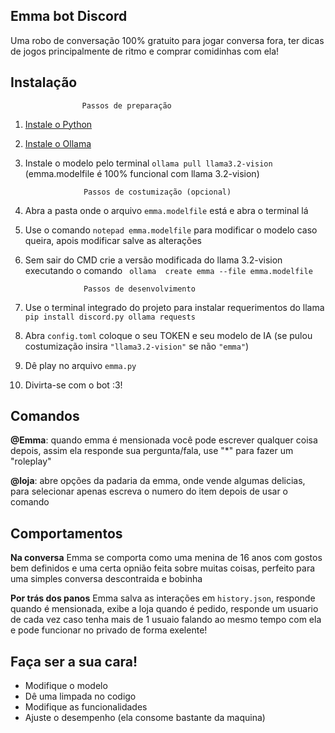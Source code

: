 ## Emma bot Discord
Uma robo de conversação 100% gratuito para jogar conversa fora, ter dicas de jogos principalmente de ritmo e comprar comidinhas com ela!

## Instalação

                    Passos de preparação

1. [Instale o Python](https://www.python.org/downloads/)
2. [Instale o Ollama](https://ollama.com/download/)
3. Instale o modelo pelo terminal `ollama pull llama3.2-vision` (emma.modelfile é 100% funcional com llama 3.2-vision)

                    Passos de costumização (opcional)

4. Abra a pasta onde o arquivo `emma.modelfile` está e abra o terminal lá
5. Use o comando `notepad emma.modelfile` para modificar o modelo caso queira, apois modificar salve as alterações
6. Sem sair do CMD crie a versão modificada do llama 3.2-vision executando o comando ` ollama  create emma --file emma.modelfile`

                    Passos de desenvolvimento

7. Use o terminal integrado do projeto para instalar requerimentos do llama `pip install discord.py ollama requests`
8. Abra `config.toml` coloque o seu TOKEN e seu modelo de IA (se pulou costumização insira `"llama3.2-vision"` se não `"emma"`)
9. Dê play no arquivo `emma.py`
10. Divirta-se com o bot :3!

## Comandos

**@Emma**: quando emma é mensionada você pode escrever qualquer coisa depois, assim ela responde sua pergunta/fala, use "*" para fazer um "roleplay"

**@loja**: abre opções da padaria da emma, onde vende algumas delicias, para selecionar apenas escreva o numero do item depois de usar o comando

## Comportamentos

**Na conversa**
Emma se comporta como uma menina de 16 anos com gostos bem definidos e uma certa opnião feita sobre muitas coisas, perfeito para uma simples conversa descontraida e bobinha

**Por trás dos panos**
Emma salva as interações em `history.json`, responde quando é mensionada, exibe a loja quando é pedido, responde um usuario de cada vez caso tenha mais de 1 usuaio falando ao mesmo tempo com ela e pode funcionar no privado de forma exelente! 

## Faça ser a sua cara!
- Modifique o modelo
- Dê uma limpada no codigo
- Modifique as funcionalidades
- Ajuste o desempenho (ela consome bastante da maquina)
